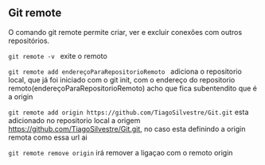## Git remote

O comando git remote permite criar, ver e excluir conexões com outros repositórios.


```git remote -v ``` exite o remoto 

```git remote add endereçoParaRepositorioRemoto ``` adiciona o repositorio local, que já foi iniciado  com o git init, com o endereço do repositorio remoto(endereçoParaRepositorioRemoto)
acho que fica subentendito que é a origin

```git remote add origin https://github.com/TiagoSilvestre/Git.git``` esta adicionado no repositorio local a origem https://github.com/TiagoSilvestre/Git.git, no caso
esta definindo a origin remota como essa url ai

```git remote remove origin``` irá remover a ligaçao com o remoto origin


